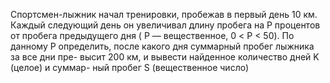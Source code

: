  Спортсмен-лыжник начал тренировки, пробежав в первый день 10 км.
 Каждый следующий день он увеличивал длину пробега на P процентов от
 пробега предыдущего дня ( P — вещественное, 0 < P < 50). По данному P
 определить, после какого дня суммарный пробег лыжника за все дни пре-
 высит 200 км, и вывести найденное количество дней K (целое) и суммар-
 ный пробег S (вещественное число)

